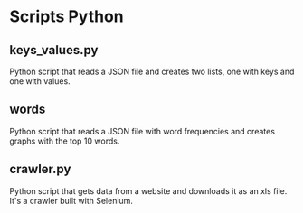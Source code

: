 # Scripts Python

## keys_values.py
Python script that reads a JSON file and creates two lists, one with keys and one with values.

## words
Python script that reads a JSON file with word frequencies and creates graphs with the top 10 words. 

## crawler.py
Python script that gets data from a website and downloads it as an xls file. It's a crawler built with Selenium.
